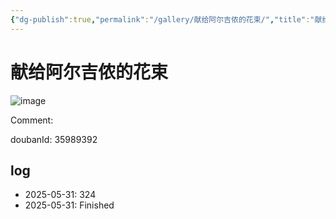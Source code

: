 ```yaml
---
{"dg-publish":true,"permalink":"/gallery/献给阿尔吉侬的花束/","title":"献给阿尔吉侬的花束","created":"2025-06-25T14:18:45.697+08:00"}
---
```



# 献给阿尔吉侬的花束

![image](https://hiraeth-picbed.oss-cn-beijing.aliyuncs.com/20250531154731.webp)

Comment: 



doubanId: 35989392

## log

- 2025-05-31: 324
- 2025-05-31: Finished
